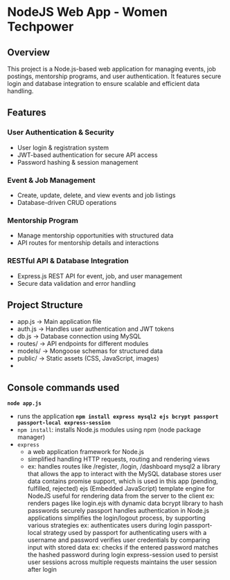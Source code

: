 # NodeJS Web App - Women Techpower
## Overview
This project is a Node.js-based web application for managing events, job postings, mentorship programs, and user authentication. It features secure login and database integration to ensure scalable and efficient data handling.

## Features
### User Authentication & Security
- User login & registration system
- JWT-based authentication for secure API access
- Password hashing & session management
### Event & Job Management
- Create, update, delete, and view events and job listings
- Database-driven CRUD operations
### Mentorship Program
- Manage mentorship opportunities with structured data
- API routes for mentorship details and interactions
### RESTful API & Database Integration
- Express.js REST API for event, job, and user management
- Secure data validation and error handling
## Project Structure
- app.js → Main application file
- auth.js → Handles user authentication and JWT tokens
- db.js → Database connection using MySQL
- routes/ → API endpoints for different modules
- models/ → Mongoose schemas for structured data
- public/ → Static assets (CSS, JavaScript, images)
- 
## Console commands used
**`node app.js`**
- runs the application
**`npm install express mysql2 ejs bcrypt passport passport-local express-session`**
- `npm install`: installs Node.js modules using npm (node package manager)
- `express`
  - a web application framework for Node.js
  - simplified handling HTTP requests, routing and rendering views
  - ex: handles routes like /register, /login, /dashboard
mysql2
a library that allows the app to interact with the MySQL database
stores user data
contains promise support, which is used in this app (pending, fulfilled, rejected)
ejs (Embedded JavaScript)
template engine for NodeJS
useful for rendering data from the server to the client
ex: renders pages like login.ejs with dynamic data
bcrypt
library to hash passwords securely
passport
handles authentication in Node.js applications
simplifies the login/logout process, by supporting various strategies
ex: authenticates users during login
passport-local
strategy used by passport for authenticating users with a username and password
verifies user credentials by comparing input with stored data
ex: checks if the entered password matches the hashed password during login
express-session
used to persist user sessions across multiple requests
maintains the user session after login
